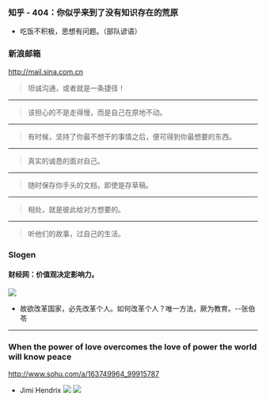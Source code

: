 ### 知乎 - 404：你似乎来到了没有知识存在的荒原
- 吃饭不积极，思想有问题。（部队谚语）
### 新浪邮箱
http://mail.sina.com.cn
>坦诚沟通，或者就是一条捷径！
---
>该担心的不是走得慢，而是自己在原地不动。
---
>有时候，坚持了你最不想干的事情之后，便可得到你最想要的东西。
---
>真实的诚恳的面对自己。
---
>随时保存你手头的文档，即使是存草稿。
---
>相处，就是彼此给对方想要的。
---
>听他们的故事，过自己的生活。
### Slogen
#### 财经网：价值观决定影响力。
![](http://afp.alicdn.com/afp-creative/creative/PubDefault/13827/hgmmj1yo.1mb_20131230.jpg)
- 故欲改革国家，必先改革个人。如何改革个人？唯一方法，厥为教育。--张伯苓
---
### When the power of love overcomes the love of power the world will know peace
http://www.sohu.com/a/163749964_99915787
- Jimi Hendrix
![](http://img.mp.sohu.com/upload/20170811/5a1cf871502147ed99dc0898595b4d03_th.png)
![](http://img.mp.sohu.com/upload/20170811/ebf10b4fc30e4cd69a6f0cd1717d0fbc_th.png)